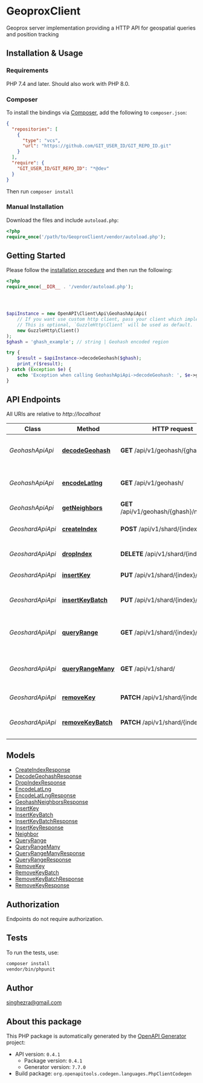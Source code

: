 # GeoproxClient

Geoprox server implementation providing a HTTP API for geospatial queries and position tracking


## Installation & Usage

### Requirements

PHP 7.4 and later.
Should also work with PHP 8.0.

### Composer

To install the bindings via [Composer](https://getcomposer.org/), add the following to `composer.json`:

```json
{
  "repositories": [
    {
      "type": "vcs",
      "url": "https://github.com/GIT_USER_ID/GIT_REPO_ID.git"
    }
  ],
  "require": {
    "GIT_USER_ID/GIT_REPO_ID": "*@dev"
  }
}
```

Then run `composer install`

### Manual Installation

Download the files and include `autoload.php`:

```php
<?php
require_once('/path/to/GeoproxClient/vendor/autoload.php');
```

## Getting Started

Please follow the [installation procedure](#installation--usage) and then run the following:

```php
<?php
require_once(__DIR__ . '/vendor/autoload.php');




$apiInstance = new OpenAPI\Client\Api\GeohashApiApi(
    // If you want use custom http client, pass your client which implements `GuzzleHttp\ClientInterface`.
    // This is optional, `GuzzleHttp\Client` will be used as default.
    new GuzzleHttp\Client()
);
$ghash = 'ghash_example'; // string | Geohash encoded region

try {
    $result = $apiInstance->decodeGeohash($ghash);
    print_r($result);
} catch (Exception $e) {
    echo 'Exception when calling GeohashApiApi->decodeGeohash: ', $e->getMessage(), PHP_EOL;
}

```

## API Endpoints

All URIs are relative to *http://localhost*

Class | Method | HTTP request | Description
------------ | ------------- | ------------- | -------------
*GeohashApiApi* | [**decodeGeohash**](docs/Api/GeohashApiApi.md#decodegeohash) | **GET** /api/v1/geohash/{ghash}/ | Decode geohash into coordinates.
*GeohashApiApi* | [**encodeLatlng**](docs/Api/GeohashApiApi.md#encodelatlng) | **GET** /api/v1/geohash/ | Encode coordinates into geohash
*GeohashApiApi* | [**getNeighbors**](docs/Api/GeohashApiApi.md#getneighbors) | **GET** /api/v1/geohash/{ghash}/neighbors/ | Neighboring regions
*GeoshardApiApi* | [**createIndex**](docs/Api/GeoshardApiApi.md#createindex) | **POST** /api/v1/shard/{index}/ | Create geospatial index
*GeoshardApiApi* | [**dropIndex**](docs/Api/GeoshardApiApi.md#dropindex) | **DELETE** /api/v1/shard/{index}/ | Deletes geospatial index
*GeoshardApiApi* | [**insertKey**](docs/Api/GeoshardApiApi.md#insertkey) | **PUT** /api/v1/shard/{index}/ | Insert key into index
*GeoshardApiApi* | [**insertKeyBatch**](docs/Api/GeoshardApiApi.md#insertkeybatch) | **PUT** /api/v1/shard/{index}/batch/ | Insert multiple keys into index
*GeoshardApiApi* | [**queryRange**](docs/Api/GeoshardApiApi.md#queryrange) | **GET** /api/v1/shard/{index}/ | Search index for objects nearby
*GeoshardApiApi* | [**queryRangeMany**](docs/Api/GeoshardApiApi.md#queryrangemany) | **GET** /api/v1/shard/ | Search multiple indices for objects nearby
*GeoshardApiApi* | [**removeKey**](docs/Api/GeoshardApiApi.md#removekey) | **PATCH** /api/v1/shard/{index}/ | Remove key from index
*GeoshardApiApi* | [**removeKeyBatch**](docs/Api/GeoshardApiApi.md#removekeybatch) | **PATCH** /api/v1/shard/{index}/batch/ | Remove multiple keys from index

## Models

- [CreateIndexResponse](docs/Model/CreateIndexResponse.md)
- [DecodeGeohashResponse](docs/Model/DecodeGeohashResponse.md)
- [DropIndexResponse](docs/Model/DropIndexResponse.md)
- [EncodeLatLng](docs/Model/EncodeLatLng.md)
- [EncodeLatLngResponse](docs/Model/EncodeLatLngResponse.md)
- [GeohashNeighborsResponse](docs/Model/GeohashNeighborsResponse.md)
- [InsertKey](docs/Model/InsertKey.md)
- [InsertKeyBatch](docs/Model/InsertKeyBatch.md)
- [InsertKeyBatchResponse](docs/Model/InsertKeyBatchResponse.md)
- [InsertKeyResponse](docs/Model/InsertKeyResponse.md)
- [Neighbor](docs/Model/Neighbor.md)
- [QueryRange](docs/Model/QueryRange.md)
- [QueryRangeMany](docs/Model/QueryRangeMany.md)
- [QueryRangeManyResponse](docs/Model/QueryRangeManyResponse.md)
- [QueryRangeResponse](docs/Model/QueryRangeResponse.md)
- [RemoveKey](docs/Model/RemoveKey.md)
- [RemoveKeyBatch](docs/Model/RemoveKeyBatch.md)
- [RemoveKeyBatchResponse](docs/Model/RemoveKeyBatchResponse.md)
- [RemoveKeyResponse](docs/Model/RemoveKeyResponse.md)

## Authorization
Endpoints do not require authorization.

## Tests

To run the tests, use:

```bash
composer install
vendor/bin/phpunit
```

## Author

singhezra@gmail.com

## About this package

This PHP package is automatically generated by the [OpenAPI Generator](https://openapi-generator.tech) project:

- API version: `0.4.1`
    - Package version: `0.4.1`
    - Generator version: `7.7.0`
- Build package: `org.openapitools.codegen.languages.PhpClientCodegen`
